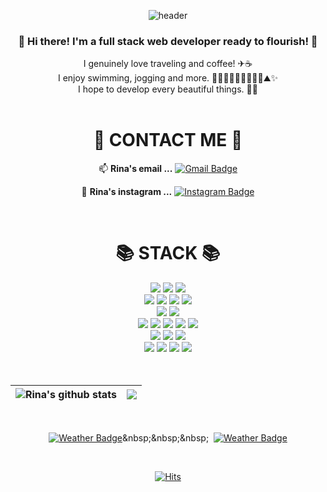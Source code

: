 
<div align=center>

![header](https://capsule-render.vercel.app/api?type=waving&color=gradient&height=300&section=header&text=Good%20to%20see%20you%20🍀&fontSize=70&fontAlignY=40)

</div>

<div align=center>
     <h3>👋 Hi there! I'm a full stack web developer ready to flourish! 🚀 <br /></h3>
      I genuinely love traveling and coffee! ✈☕<br />
      I enjoy swimming, jogging and more. 🏊🏻‍♀️🏃🏻‍♀️🚴🏻‍♀️⛰✨<br />
      I hope to develop every beautiful things. 💖🍀
</div>

<br />

<div align=center><h1>👀 CONTACT ME 👀</h1></div>

<div align=center>  
     
   📫  **Rina's email ...** [![Gmail Badge](https://img.shields.io/badge/Gmail-d14836?style=flat&logo=Gmail&logoColor=white&link=mailto:justdodo.j@gmail.com)](mailto:justdodo.j@gmail.com)
  
   🌈  **Rina's instagram ...** [![Instagram Badge](http://img.shields.io/badge/-Instagram-black?style=flat&logo=Instagram&link=https://instagram.com/cya_tmrw/)](https://instagram.com/cya_tmrw)
</div>

<br />

<div align=center><h1>📚 STACK 📚</h1></div>

<div align=center> 
  <img src="https://img.shields.io/badge/java-007396?style=for-the-badge&logo=java&logoColor=white"> 
  <img src="https://img.shields.io/badge/spring-6DB33F?style=for-the-badge&logo=spring&logoColor=white">   
  <img src="https://img.shields.io/badge/Spring Boot-6DB33F?style=for-the-badge&logo=Spring Boot&logoColor=white">
  <br>
  
  <img src="https://img.shields.io/badge/html5-E34F26?style=for-the-badge&logo=html5&logoColor=white"> 
  <img src="https://img.shields.io/badge/css-1572B6?style=for-the-badge&logo=css3&logoColor=white"> 
  <img src="https://img.shields.io/badge/javascript-F7DF1E?style=for-the-badge&logo=javascript&logoColor=black"> 
  <img src="https://img.shields.io/badge/jquery-0769AD?style=for-the-badge&logo=jquery&logoColor=white">
  <br>
  
  <img src="https://img.shields.io/badge/mysql-4479A1?style=for-the-badge&logo=mysql&logoColor=white"> 
  <img src="https://img.shields.io/badge/mariaDB-003545?style=for-the-badge&logo=mariaDB&logoColor=white"> 
  <br>
  
  <img src="http://img.shields.io/badge/Node.js-333?style=for-the-badge&logo=Node.js">
  <img src="https://img.shields.io/badge/NPM-%23000000.svg?style=for-the-badge&logo=npm">
  <img src="http://img.shields.io/badge/Pug-a86454?style=for-the-badge&logo=Pug&logoColor=black">
  <img src="https://img.shields.io/badge/chart.js-F5788D.svg?style=for-the-badge&logo=chart.js&logoColor=white">
  <img src="https://img.shields.io/badge/bootstrap-7952B3?style=for-the-badge&logo=bootstrap&logoColor=white">
  <br>

  <img src="https://img.shields.io/badge/ubuntu-E95420?style=for-the-badge&logo=ubuntu&logoColor=white"> 
  <img src="https://img.shields.io/badge/amazonaws-232F3E?style=for-the-badge&logo=amazonaws&logoColor=white"> 
  <img src="https://img.shields.io/badge/apache tomcat-F8DC75?style=for-the-badge&logo=apachetomcat&logoColor=black">
  <br> 
  
  <img src="https://img.shields.io/badge/github-181717?style=for-the-badge&logo=github&logoColor=white">
  <img src="https://img.shields.io/badge/git-F05032?style=for-the-badge&logo=git&logoColor=white">
  <img src="https://img.shields.io/badge/sourcetree-0052CC?style=for-the-badge&logo=sourcetree&logoColor=white">
  <img src="https://img.shields.io/badge/fontawesome-339AF0?style=for-the-badge&logo=fontawesome&logoColor=white">
  <br>
</div>
 
<br />
<br />

<div align=center>

| <img align="center" src="https://github-readme-stats.vercel.app/api?username=Rina-J&show_icons=true&theme=buefy&hide_border=true" alt="Rina's github stats" /> | <img align="center" src="https://github-readme-stats.vercel.app/api/top-langs/?username=Rina-J&layout=compact&theme=default&hide_border=true" /> |
| ------------- | ------------- |
</div>

<br />

<div align=center>
   
[![Weather Badge](https://weather-badge.vercel.app/api/badge?lat=37.5666791&lon=126.9782914)]("https://weather-badge.vercel.app/")&nbsp;&nbsp;&nbsp;&nbsp;
[![Weather Badge](https://weather-badge.vercel.app/api/badge?lat=37.4290844&lon=127.255189)]("https://weather-badge.vercel.app/")
       
<br />

[![Hits](https://hits.seeyoufarm.com/api/count/incr/badge.svg?url=https%3A%2F%2Fgithub.com%2FRina-J&count_bg=%231F0303&title_bg=%23BBB8C6&icon=iconify.svg&icon_color=%23000000&title=hits&edge_flat=false)](https://hits.seeyoufarm.com)    
</div>




<!--
**Rina-J/Rina-J** is a ✨ _special_ ✨ repository because its `README.md` (this file) appears on your GitHub profile.

Here are some ideas to get you started:
<img src="https://img.shields.io/badge/뱃지레이블-배경색?style=뱃지모양&logo=로고&logoColor=로고색상"/>
- 🔭 I’m currently working on ...
- 🌱 I’m currently learning ...
- 👯 I’m looking to collaborate on ...
- 🤔 I’m looking for help with ...
- 💬 Ask me about ...
- 📫 How to reach me: ...
- 😄 Pronouns: ...
- ⚡ Fun fact: ...
-->
